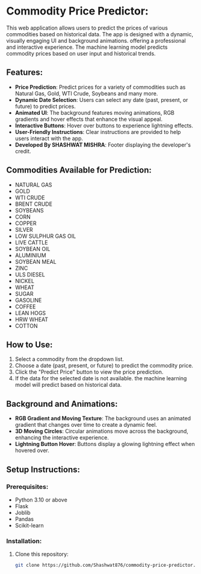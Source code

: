 # Commodity Price Predictor:

This web application allows users to predict the prices of various commodities based on historical data. The app is designed with a dynamic, visually engaging UI and background animations. offering a professional and interactive experience. The machine learning model predicts commodity prices based on user input and historical trends.

## Features:

- **Price Prediction**: Predict prices for a variety of commodities such as Natural Gas, Gold, WTI Crude, Soybeans and many more.
- **Dynamic Date Selection**: Users can select any date (past, present, or future) to predict prices.
- **Animated UI**: The background features moving animations, RGB gradients and hover effects that enhance the visual appeal.
- **Interactive Buttons**: Hover over buttons to experience lightning effects.
- **User-Friendly Instructions**: Clear instructions are provided to help users interact with the app.
- **Developed By SHASHWAT MISHRA**: Footer displaying the developer's credit.

## Commodities Available for Prediction:

- NATURAL GAS
- GOLD
- WTI CRUDE
- BRENT CRUDE
- SOYBEANS
- CORN
- COPPER
- SILVER
- LOW SULPHUR GAS OIL
- LIVE CATTLE
- SOYBEAN OIL
- ALUMINIUM
- SOYBEAN MEAL
- ZINC
- ULS DIESEL
- NICKEL
- WHEAT
- SUGAR
- GASOLINE
- COFFEE
- LEAN HOGS
- HRW WHEAT
- COTTON

## How to Use:

1. Select a commodity from the dropdown list.
2. Choose a date (past, present, or future) to predict the commodity price.
3. Click the "Predict Price" button to view the price prediction.
4. If the data for the selected date is not available. the machine learning model will predict based on historical data.

## Background and Animations:

- **RGB Gradient and Moving Texture**: The background uses an animated gradient that changes over time to create a dynamic feel.
- **3D Moving Circles**: Circular animations move across the background, enhancing the interactive experience.
- **Lightning Button Hover**: Buttons display a glowing lightning effect when hovered over.

## Setup Instructions:

### Prerequisites:

- Python 3.10 or above
- Flask
- Joblib
- Pandas
- Scikit-learn

### Installation:

1. Clone this repository:

   ```bash
   git clone https://github.com/Shashwat876/commodity-price-predictor.git
